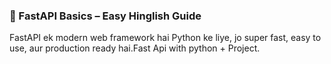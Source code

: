 ### 🚀 FastAPI Basics – Easy Hinglish Guide

FastAPI ek modern web framework hai Python ke liye, jo super fast, easy to use, aur production ready hai.Fast Api with python + Project.


